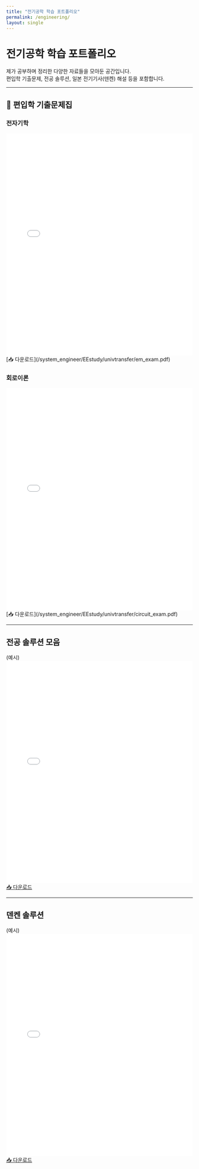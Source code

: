 ```yaml
---
title: "전기공학 학습 포트폴리오"
permalink: /engineering/
layout: single
---
```


# 전기공학 학습 포트폴리오
제가 공부하며 정리한 다양한 자료들을 모아둔 공간입니다.  
편입학 기출문제, 전공 솔루션, 일본 전기기사(덴켄) 해설 등을 포함합니다.  

---

## 📘 편입학 기출문제집

### 전자기학
<embed src="/system_engineer/EEstudy/univtransfer/em_exam.pdf" type="application/pdf" width="100%" height="600px" />
[📥 다운로드](/system_engineer/EEstudy/univtransfer/em_exam.pdf)

### 회로이론
<embed src="/system_engineer/EEstudy/univtransfer/circuit_exam.pdf" type="application/pdf" width="100%" height="600px" />
[📥 다운로드](/system_engineer/EEstudy/univtransfer/circuit_exam.pdf)

---

## 전공 솔루션 모음
(예시)
<embed src="/system_engineer/EEstudy/solutions/sadiku_ch3.pdf" type="application/pdf" width="100%" height="600px" />
[📥 다운로드](/system_engineer/EEstudy/solutions/sadiku_ch3.pdf)

---

## 덴켄 솔루션
(예시)
<embed src="/system_engineer/EEstudy/denken/denken_q1.pdf" type="application/pdf" width="100%" height="600px" />
[📥 다운로드](/system_engineer/EEstudy/denken/denken_q1.pdf)
